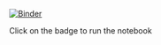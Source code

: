 [![Binder](https://mybinder.org/badge_logo.svg)](https://mybinder.org/v2/gh/https%3A%2F%2Fraw.githubusercontent.com%2Fvstatkevich%2Fiab_google%2Fmaster%2Fgoogle_consent.ipynb/master)

Click on the badge to run the notebook